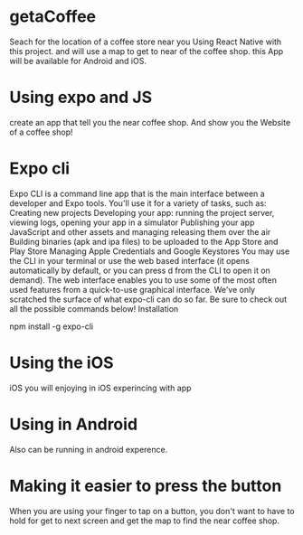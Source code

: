 # getaCoffee
Seach for the location of a coffee store near you
Using React Native with this project.
and will use a map to get to near of the coffee shop.
this App will be available for Android and iOS.

# Using expo and JS
create an app that tell you the near coffee shop.
And show you the Website of a coffee shop!

 # Expo cli
 
 Expo CLI is a command line app that is the main interface between a developer and Expo tools. You'll use it for a variety of tasks, such as:
Creating new projects
Developing your app: running the project server, viewing logs, opening your app in a simulator
Publishing your app JavaScript and other assets and managing releasing them over the air
Building binaries (apk and ipa files) to be uploaded to the App Store and Play Store
Managing Apple Credentials and Google Keystores
You may use the CLI in your terminal or use the web based interface (it opens automatically by default, or you can press d from the CLI to open it on demand). The web interface enables you to use some of the most often used features from a quick-to-use graphical interface. We’ve only scratched the surface of what expo-cli can do so far. Be sure to check out all the possible commands below!
Installation

npm install -g expo-cli

# Using the iOS 
iOS you will enjoying in iOS experincing with app

 # Using in Android 
 Also can be running in android experence.
 
 # Making it easier to press the button
 When you are using your finger to tap on a button, you don't want to have to hold for get to next screen and get the map to find the near coffee shop.
 
 

